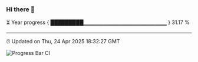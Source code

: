 ### Hi there 👋

⏳ Year progress { █████████▁▁▁▁▁▁▁▁▁▁▁▁▁▁▁▁▁▁▁▁▁ } 31.17 %

---

⏰ Updated on Thu, 24 Apr 2025 18:32:27 GMT

![Progress Bar CI](https://github.com/ZhaoGui/ZhaoGui/workflows/Progress%20Bar%20CI/badge.svg)
